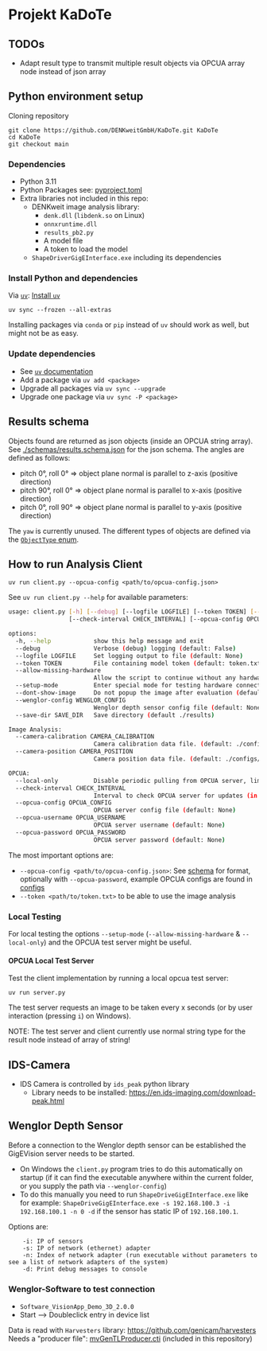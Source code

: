 # Projekt KaDoTe

## TODOs

* Adapt result type to transmit multiple result objects via OPCUA array node instead of json array

## Python environment setup

Cloning repository

```shell
git clone https://github.com/DENKweitGmbH/KaDoTe.git KaDoTe
cd KaDoTe
git checkout main
```

### Dependencies

* Python 3.11
* Python Packages see: [pyproject.toml](/pyproject.toml)
* Extra libraries not included in this repo:
  * DENKweit image analysis library:
    * `denk.dll` (`libdenk.so` on Linux)
    * `onnxruntime.dll`
    * `results_pb2.py`
    * A model file
    * A token to load the model
  * `ShapeDriverGigEInterface.exe` including its dependencies

### Install Python and dependencies

Via [`uv`](https://docs.astral.sh/uv/): [Install `uv`](https://github.com/astral-sh/uv?tab=readme-ov-file#installation)

```shell
uv sync --frozen --all-extras
```

Installing packages via `conda` or `pip` instead of `uv` should work as well, but might not be as easy.

### Update dependencies

* See [`uv` documentation](https://docs.astral.sh/uv/)
* Add a package via `uv add <package>`
* Upgrade all packages via `uv sync --upgrade`
* Upgrade one package via `uv sync -P <package>`

## Results schema

Objects found are returned as json objects (inside an OPCUA string array).  See [./schemas/results.schema.json](./schemas/results.schema.json) for the json schema.
The angles are defined as follows:

* pitch  0°, roll  0° => object plane normal is parallel to z-axis (positive direction)
* pitch 90°, roll  0° => object plane normal is parallel to x-axis (positive direction)
* pitch  0°, roll 90° => object plane normal is parallel to y-axis (positive direction)

The `yaw` is currently unused. The different types of objects are defined via the [`ObjectType` enum](./evaluate.py).

## How to run Analysis Client

```shell
uv run client.py --opcua-config <path/to/opcua-config.json>
```

See `uv run client.py --help` for available parameters:

```bash
usage: client.py [-h] [--debug] [--logfile LOGFILE] [--token TOKEN] [--allow-missing-hardware] [--setup-mode] [--dont-show-image] [--wenglor-config WENGLOR_CONFIG] [--local-only]
                 [--check-interval CHECK_INTERVAL] [--opcua-config OPCUA_CONFIG] [--opcua-username OPCUA_USERNAME] [--opcua-password OPCUA_PASSWORD] [--save-dir SAVE_DIR]

options:
  -h, --help            show this help message and exit
  --debug               Verbose (debug) logging (default: False)
  --logfile LOGFILE     Set logging output to file (default: None)
  --token TOKEN         File containing model token (default: token.txt)
  --allow-missing-hardware
                        Allow the script to continue without any hardware connected for local testing. (Uses testimage.jpg). (default: False)
  --setup-mode          Enter special mode for testing hardware connections and camera setup. Implies --debug, --allow-missing-harware and --local-only (default: False)
  --dont-show-image     Do not popup the image after evaluation (default: False)
  --wenglor-config WENGLOR_CONFIG
                        Wenglor depth sensor config file (default: None)
  --save-dir SAVE_DIR   Save directory (default ./results)

Image Analysis:
  --camera-calibration CAMERA_CALIBRATION
                        Camera calibration data file. (default: ./configs/camera_calibration.json)
  --camera-position CAMERA_POSITION
                        Camera position data file. (default: ./configs/camera_position.json)

OPCUA:
  --local-only          Disable periodic pulling from OPCUA server, limiting functionality. (default: False)
  --check-interval CHECK_INTERVAL
                        Interval to check OPCUA server for updates (in sec). (default: 1.0)
  --opcua-config OPCUA_CONFIG
                        OPCUA server config file (default: None)
  --opcua-username OPCUA_USERNAME
                        OPCUA server username (default: None)
  --opcua-password OPCUA_PASSWORD
                        OPCUA server password (default: None)
```

The most important options are:

* `--opcua-config <path/to/opcua-config.json>`: See [schema](/schemas/opcua-server-config.schema.json) for format, optionally with `--opcua-password`, example OPCUA configs are found in [configs](/configs)
* `--token <path/to/token.txt>` to be able to use the image analysis

### Local Testing

For local testing the options `--setup-mode` (`--allow-missing-hardware` & `--local-only`) and the OPCUA test server might be useful.

#### OPCUA Local Test Server

Test the client implementation by running a local opcua test server:

```shell
uv run server.py
```

The test server requests an image to be taken every x seconds (or by user interaction (pressing `i`) on Windows).

NOTE: The test server and client currently use normal string type for the result node instead of array of string!

## IDS-Camera

* IDS Camera is controlled by `ids_peak` python library
  * Library needs to be installed: <https://en.ids-imaging.com/download-peak.html>

## Wenglor Depth Sensor

Before a connection to the Wenglor depth sensor can be established the GigEVision server needs to be started.

* On Windows the `client.py` program tries to do this automatically on startup (if it can find the executable anywhere within the current folder, or you supply the path via `--wenglor-config`)
* To do this manually you need to run `ShapeDriveGigEInterface.exe` like for example:
`ShapeDriveGigEInterface.exe -s 192.168.100.3 -i 192.168.100.1 -n 0 -d`
if the sensor has static IP of `192.168.100.1`.

Options are:

```shell
    -i: IP of sensors
    -s: IP of network (ethernet) adapter
    -n: Index of network adapter (run executable without parameters to see a list of network adapters of the system)
    -d: Print debug messages to console
```

### Wenglor-Software to test connection

* `Software_VisionApp_Demo_3D_2.0.0`
* Start --> Doubleclick entry in device list

Data is read with `Harvesters` library: <https://github.com/genicam/harvesters>
Needs a "producer file": [mvGenTLProducer.cti](/mvGenTLProducer.cti) (included in this repository)
